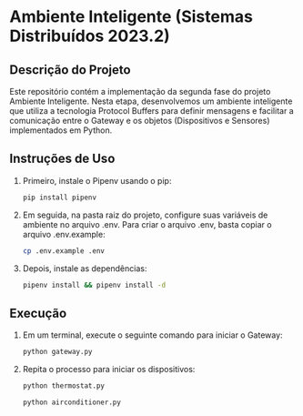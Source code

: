# Ambiente Inteligente (Sistemas Distribuídos 2023.2)

## Descrição do Projeto

Este repositório contém a implementação da segunda fase do projeto Ambiente Inteligente. Nesta etapa, desenvolvemos um ambiente inteligente que utiliza a tecnologia Protocol Buffers para definir mensagens e facilitar a comunicação entre o Gateway e os objetos (Dispositivos e Sensores) implementados em Python.

## Instruções de Uso

1. Primeiro, instale o Pipenv usando o pip:

   ```bash
   pip install pipenv
2. Em seguida, na pasta raiz do projeto, configure suas variáveis de ambiente no arquivo .env. Para criar o arquivo .env, basta copiar o arquivo .env.example:
    ```bash
    cp .env.example .env
3. Depois, instale as dependências:
    ```bash
    pipenv install && pipenv install -d

## Execução
1. Em um terminal, execute o seguinte comando para iniciar o Gateway:
    ```bash
    python gateway.py
2. Repita o processo para iniciar os dispositivos:
    ```bash
    python thermostat.py
    ```
    ```bash
    python airconditioner.py
